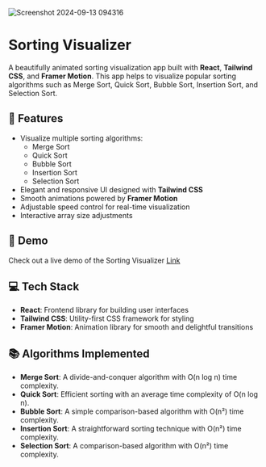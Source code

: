 ![Screenshot 2024-09-13 094316](https://github.com/user-attachments/assets/64907c8b-4d3e-401c-a451-b283a9a21812)
# Sorting Visualizer

A beautifully animated sorting visualization app built with **React**, **Tailwind CSS**, and **Framer Motion**. This app helps to visualize popular sorting algorithms such as Merge Sort, Quick Sort, Bubble Sort, Insertion Sort, and Selection Sort.

## 🚀 Features

- Visualize multiple sorting algorithms:
  - Merge Sort
  - Quick Sort
  - Bubble Sort
  - Insertion Sort
  - Selection Sort
- Elegant and responsive UI designed with **Tailwind CSS**
- Smooth animations powered by **Framer Motion**
- Adjustable speed control for real-time visualization
- Interactive array size adjustments

## 🎥 Demo

Check out a live demo of the Sorting Visualizer [Link](https://sorting-visualizer-adi.vercel.app/)

## 💻 Tech Stack

- **React**: Frontend library for building user interfaces
- **Tailwind CSS**: Utility-first CSS framework for styling
- **Framer Motion**: Animation library for smooth and delightful transitions

## 📚 Algorithms Implemented

- **Merge Sort**: A divide-and-conquer algorithm with O(n log n) time complexity.
- **Quick Sort**: Efficient sorting with an average time complexity of O(n log n).
- **Bubble Sort**: A simple comparison-based algorithm with O(n²) time complexity.
- **Insertion Sort**: A straightforward sorting technique with O(n²) time complexity.
- **Selection Sort**: A comparison-based algorithm with O(n²) time complexity.


